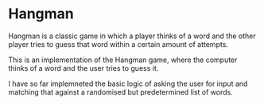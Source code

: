 # Hangman
Hangman is a classic game in which a player thinks of a word and the other player tries to guess that word within a certain amount of attempts.

This is an implementation of the Hangman game, where the computer thinks of a word and the user tries to guess it. 

I have so far implemneted the basic logic of asking the user for input and matching that against a randomised but predetermined list of words. 
